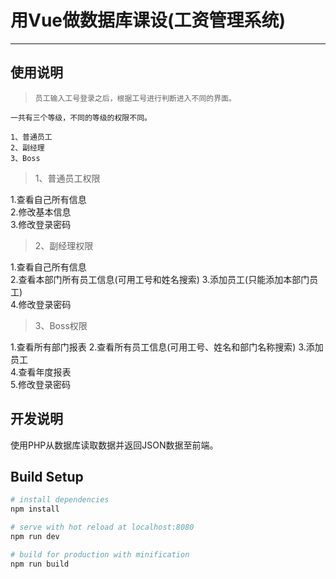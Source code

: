 # 用Vue做数据库课设(工资管理系统)  

------  

## 使用说明  

>     员工输入工号登录之后，根据工号进行判断进入不同的界面。   
    一共有三个等级，不同的等级的权限不同。  
> 
    1、普通员工  
    2、副经理  
    3、Boss    
 
>  1、普通员工权限   
>>  
1.查看自己所有信息  
2.修改基本信息  
3.修改登录密码  

>  2、副经理权限   
>>  
1.查看自己所有信息  
2.查看本部门所有员工信息(可用工号和姓名搜索)
3.添加员工(只能添加本部门员工)  
4.修改登录密码  

>  3、Boss权限   
>>  
1.查看所有部门报表 
2.查看所有员工信息(可用工号、姓名和部门名称搜索) 
3.添加员工  
4.查看年度报表  
5.修改登录密码  

##  开发说明  
使用PHP从数据库读取数据并返回JSON数据至前端。

## Build Setup

``` bash
# install dependencies
npm install

# serve with hot reload at localhost:8080
npm run dev

# build for production with minification
npm run build
```